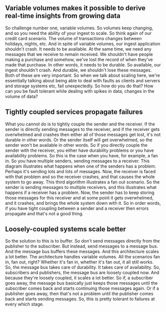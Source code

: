## Variable volumes makes it possible to derive real-time insights from growing data
So challenge number one, variable volumes. So volumes keep changing, and so you need the ability of your ingest to scale. So think again of our credit card scenario. The volume of transactions changes between holidays, nights, etc.
And in spite of variable volumes, our ingest application shouldn't crash. It needs to be available.
At the same time, we need any messages that we receive to remain received.
We shouldn't have people making a purchase and somehow, we've lost the record of when they've made that purchase. In other words, it needs to be durable. So available, our ingest shouldn't crash. And durable, we shouldn't lose these messages. Both of these are very important.
So when we talk about scaling here, we're essentially talking about being able to deal with faults as clients and servers and storage systems etc, fail unexpectedly. So how do you do that? How can you be fault tolerant while dealing with spikes in data, changes in the volume of data?

## Tightly coupled services propagate failures
What you cannot do is to tightly couple the sender and the receiver.
If the sender is directly sending messages to the receiver, and if the receiver gets overwhelmed and crashes then either all of those messages get lost, it's not durable in other words. Or the sender itself will get overwhelmed, so the sender won't be available in other words. So if you directly couple the sender with the receiver, you either have durability problems or you have availability problems.
So this is the case when you have, for example, a fan in. So you have multiple senders, sending messages to a receiver.
This diagram illustrates what happens when one of the senders has a problem. Perhaps it's sending lots and lots of messages. Now, the receiver is faced with that problem and so the receiver crashes, and that causes the whole system to go away.
This third algorithm illustrates a fan out scenario. So the sender is sending messages to multiple receivers, and this illustrates what happens if a receiver has a problem.
Now, the sender has to keep storing those messages for this receiver and at some point it gets overwhelmed, and it crashes, and brings the whole system down with it. So in order words, if you have tight coupling between a sender and a receiver
then errors propagate and that's not a good thing.

## Loosely-coupled systems scale better
So the solution to this is to buffer. So don't send messages directly from the publisher to the subscriber. But instead, send messages to a message bus.
And the message bus buffers these messages. And this architecture scales a lot better.
The architecture handles variable volumes. All the scenarios fan in, fan out, right? Whether it's fan in, whether it's fan out, it all still works. So, the message bus takes care of durability. It takes care of availability. So, subscribers and publishers, the message bus are loosely coupled now. And because they're loosely coupled, it scales a lot better.
So if, a subscriber goes away, the message bus basically just keeps those messages until the subscriber comes back and starts continuing those messages again. Or if a publisher goes away, then that's not a problem until the publisher comes back and starts sending messages.
So, this is pretty tolerant to failures at every which stage.  
